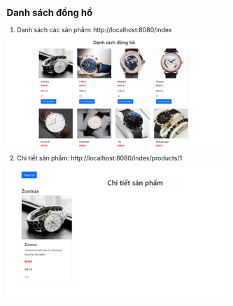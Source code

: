 ## Danh sách đồng hồ
1. Danh sách các sản phẩm: http://localhost:8080/index

![anh](./img/1.png)

2. Chi tiết sản phẩm: http://localhost:8080/index/products/1

![anh](./img/2.png)